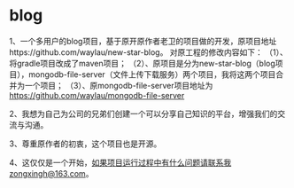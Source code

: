 # blog
1、一个多用户的blog项目，基于原开原作者老卫的项目做的开发，原项目地址https://github.com/waylau/new-star-blog。
对原工程的修改内容如下：
（1）、将gradle项目改成了maven项目；
（2）、原项目是分为new-star-blog（blog项目），mongodb-file-server（文件上传下载服务）两个项目，我将这两个项目合并为一个项目；
（3）、原mongodb-file-server项目地址为 https://github.com/waylau/mongodb-file-server

2、我想为自己为公司的兄弟们创建一个可以分享自己知识的平台，增强我们的交流与沟通。

3、尊重原作者的初衷，这个项目也是开源。

4、这仅仅是一个开始，如果项目运行过程中有什么问题请联系我zongxingh@163.com。
